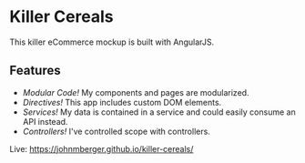 # Killer Cereals

This killer eCommerce mockup is built with AngularJS.

## Features
- _Modular Code!_ My components and pages are modularized.
- _Directives!_ This app includes custom DOM elements.
- _Services!_ My data is contained in a service and could easily consume an API instead.
- _Controllers!_ I've controlled scope with controllers.

Live: https://johnmberger.github.io/killer-cereals/
